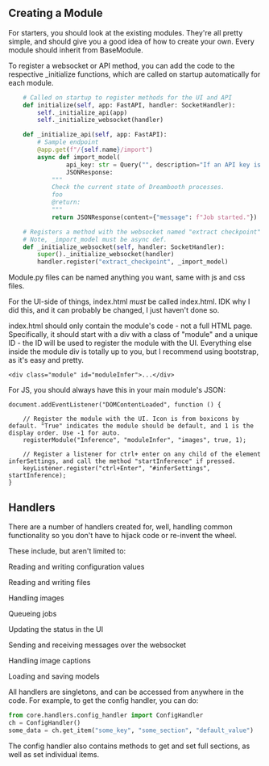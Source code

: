 ## Creating a Module

For starters, you should look at the existing modules. They're all pretty simple, and should give you a good idea of how to create your own.
Every module should inherit from BaseModule.

To register a websocket or API method, you can add the code to the respective _initialize functions, which are called on startup automatically for each module.
```python
    # Called on startup to register methods for the UI and API
    def initialize(self, app: FastAPI, handler: SocketHandler):
        self._initialize_api(app)
        self._initialize_websocket(handler)

    def _initialize_api(self, app: FastAPI):
        # Sample endpoint
        @app.get(f"/{self.name}/import")
        async def import_model(
                api_key: str = Query("", description="If an API key is set, this must be present.", )) -> \
                JSONResponse:
            """
            Check the current state of Dreambooth processes.
            foo
            @return:
            """
            return JSONResponse(content={"message": f"Job started."})

    # Registers a method with the websocket named "extract checkpoint" that calls the _import_model method.
    # Note, _import_model must be async def.
    def _initialize_websocket(self, handler: SocketHandler):
        super()._initialize_websocket(handler)
        handler.register("extract_checkpoint", _import_model)
```

Module.py files can be named anything you want, same with js and css files.

For the UI-side of things, index.html *must* be called index.html. IDK why I did this, and it can probably be changed, I just haven't done so.

index.html should only contain the module's code - not a full HTML page. Specifically, it should start with a div with a class of "module" and a unique ID - the ID will be used to register the module with the UI. Everything else inside the module div is totally up to you, but I recommend using bootstrap, as it's easy and pretty.

`<div class="module" id="moduleInfer">...</div>`

For JS, you should always have this in your main module's JSON:

```
document.addEventListener("DOMContentLoaded", function () {

    // Register the module with the UI. Icon is from boxicons by default. "True" indicates the module should be default, and 1 is the display order. Use -1 for auto.
    registerModule("Inference", "moduleInfer", "images", true, 1);
    
    // Register a listener for ctrl+ enter on any child of the element inferSettings, and call the method "startInference" if pressed.
    keyListener.register("ctrl+Enter", "#inferSettings", startInference);
}
```


## Handlers

There are a number of handlers created for, well, handling common functionality so you don't have to hijack code or re-invent the wheel. 

These include, but aren't limited to:

Reading and writing configuration values

Reading and writing files

Handling images

Queueing jobs

Updating the status in the UI

Sending and receiving messages over the websocket

Handling image captions

Loading and saving models


All handlers are singletons, and can be accessed from anywhere in the code. For example, to get the config handler, you can do:

```python
from core.handlers.config_handler import ConfigHandler
ch = ConfigHandler()
some_data = ch.get_item("some_key", "some_section", "default_value")
```

The config handler also contains methods to get and set full sections, as well as set individual items.

